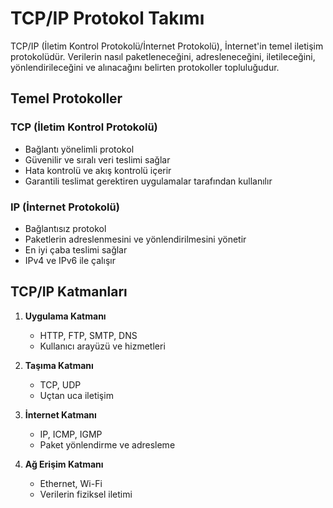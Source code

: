 # TCP/IP Protokol Takımı

TCP/IP (İletim Kontrol Protokolü/İnternet Protokolü), İnternet'in temel iletişim protokolüdür. Verilerin nasıl paketleneceğini, adresleneceğini, iletileceğini, yönlendirileceğini ve alınacağını belirten protokoller topluluğudur.

## Temel Protokoller

### TCP (İletim Kontrol Protokolü)
- Bağlantı yönelimli protokol
- Güvenilir ve sıralı veri teslimi sağlar
- Hata kontrolü ve akış kontrolü içerir
- Garantili teslimat gerektiren uygulamalar tarafından kullanılır

### IP (İnternet Protokolü)
- Bağlantısız protokol
- Paketlerin adreslenmesini ve yönlendirilmesini yönetir
- En iyi çaba teslimi sağlar
- IPv4 ve IPv6 ile çalışır

## TCP/IP Katmanları

1. **Uygulama Katmanı**
   - HTTP, FTP, SMTP, DNS
   - Kullanıcı arayüzü ve hizmetleri

2. **Taşıma Katmanı**
   - TCP, UDP
   - Uçtan uca iletişim

3. **İnternet Katmanı**
   - IP, ICMP, IGMP
   - Paket yönlendirme ve adresleme

4. **Ağ Erişim Katmanı**
   - Ethernet, Wi-Fi
   - Verilerin fiziksel iletimi 